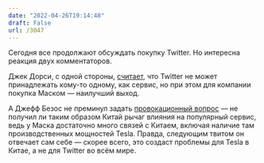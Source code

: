 ```yaml
---
date: "2022-04-26T19:14:48"
draft: False
url: /3047
---
```


Сегодня все продолжают обсуждать покупку Twitter. Но интересна реакция двух комментаторов.

Джек Дорси, с одной стороны, [считает](https://twitter.com/jack/status/1518772756069773313), что Twitter не может принадлежать кому-то одному, как сервис, но при этом для компании покупка Маском — наилучший выход.

А Джефф Безос не преминул задать [провокационный вопрос](https://twitter.com/JeffBezos/status/1518734031566778368?s=20) — не получил ли таким образом Китай рычаг влияния на популярный сервис, ведь у Маска достаточно много связей с Китаем, включая наличие там производственных мощностей Tesla. Правда, следующим твитом он отвечает сам себе — скорее всего, это создаст проблемы для Tesla в Китае, а не для Twitter во всём мире.
